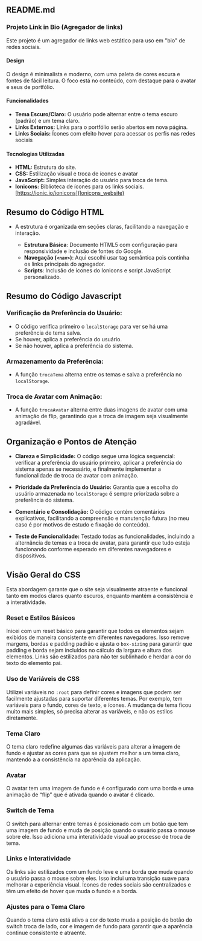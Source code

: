 ## README.md

### Projeto Link in Bio (Agregador de links)

Este projeto é um agregador de links web estático para uso em "bio" de redes sociais.

#### Design

O design é minimalista e moderno, com uma paleta de cores escura e fontes de fácil leitura. O foco está no conteúdo, com destaque para o avatar e seus de portfólio.

#### Funcionalidades

- **Tema Escuro/Claro:** O usuário pode alternar entre o tema escuro (padrão) e um tema claro.
- **Links Externos:** Links para o portfólio serão abertos em nova página.
- **Links Sociais:** Ícones com efeito hover para acessar os perfis nas redes sociais

#### Tecnologias Utilizadas

- **HTML:** Estrutura do site.
- **CSS:** Estilização visual e troca de ícones e avatar
- **JavaScript:** Simples interação do usuário para troca de tema.
- **Ionicons:** Biblioteca de ícones para os links sociais. [https://ionic.io/ionicons](Ionicons_website)

## Resumo do Código HTML

- A estrutura é organizada em seções claras, facilitando a navegação e interação.

  - **Estrutura Básica**: Documento HTML5 com configuração para responsividade e inclusão de fontes do Google.
  - **Navegação (`<nav>`)**: Aqui escolhi usar tag semântica pois continha os links principais do agregador.
  - **Scripts**: Inclusão de ícones do Ionicons e script JavaScript personalizado.

## Resumo do Código Javascript

### **Verificação da Preferência do Usuário:**

- O código verifica primeiro o `localStorage` para ver se há uma preferência de tema salva.
- Se houver, aplica a preferência do usuário.
- Se não houver, aplica a preferência do sistema.

### **Armazenamento da Preferência:**

- A função `trocaTema` alterna entre os temas e salva a preferência no `localStorage`.

### **Troca de Avatar com Animação:**

- A função `trocaAvatar` alterna entre duas imagens de avatar com uma animação de flip, garantindo que a troca de imagem seja visualmente agradável.

## Organização e Pontos de Atenção

- **Clareza e Simplicidade:** O código segue uma lógica sequencial: verificar a preferência do usuário primeiro, aplicar a preferência do sistema apenas se necessário, e finalmente implementar a funcionalidade de troca de avatar com animação.

- **Prioridade da Preferência do Usuário:** Garantia que a escolha do usuário armazenada no `localStorage` é sempre priorizada sobre a preferência do sistema.

- **Comentário e Consolidação:** O código contém comentários explicativos, facilitando a compreensão e manutenção futura (no meu caso é por motivos de estudo e fixação do conteúdo).

- **Teste de Funcionalidade:** Testado todas as funcionalidades, incluindo a alternância de temas e a troca de avatar, para garantir que tudo esteja funcionando conforme esperado em diferentes navegadores e dispositivos.

## Visão Geral do CSS

Esta abordagem garante que o site seja visualmente atraente e funcional tanto em modos claros quanto escuros, enquanto mantém a consistência e a interatividade.

### **Reset e Estilos Básicos**

Inicei com um reset básico para garantir que todos os elementos sejam exibidos de maneira consistente em diferentes navegadores. Isso remove margens, bordas e padding padrão e ajusta o `box-sizing` para garantir que padding e borda sejam incluídos no cálculo da largura e altura dos elementos. Links são estilizados para não ter sublinhado e herdar a cor do texto do elemento pai.

### **Uso de Variáveis de CSS**

Utilizei variáveis no `:root` para definir cores e imagens que podem ser facilmente ajustadas para suportar diferentes temas. Por exemplo, tem variáveis para o fundo, cores de texto, e ícones. A mudança de tema ficou muito mais simples, só precisa alterar as variáveis, e não os estilos diretamente.

### **Tema Claro**

O tema claro redefine algumas das variáveis para alterar a imagem de fundo e ajustar as cores para que se ajustem melhor a um tema claro, mantendo a a consistência na aparência da aplicação.

### **Avatar**

O avatar tem uma imagem de fundo e é configurado com uma borda e uma animação de “flip” que é ativada quando o avatar é clicado.

### **Switch de Tema**

O switch para alternar entre temas é posicionado com um botão que tem uma imagem de fundo e muda de posição quando o usuário passa o mouse sobre ele. Isso adiciona uma interatividade visual ao processo de troca de tema.

### **Links e Interatividade**

Os links são estilizados com um fundo leve e uma borda que muda quando o usuário passa o mouse sobre eles. Isso inclui uma transição suave para melhorar a experiência visual. Ícones de redes sociais são centralizados e têm um efeito de hover que muda o fundo e a borda.

### **Ajustes para o Tema Claro**

Quando o tema claro está ativo a cor do texto muda a posição do botão do switch troca de lado, cor e imagem de fundo para garantir que a aparência continue consistente e atraente.
